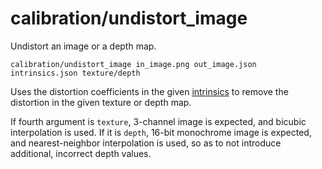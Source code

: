 # calibration/undistort\_image

Undistort an image or a depth map.

    calibration/undistort_image in_image.png out_image.json intrinsics.json texture/depth
    
Uses the distortion coefficients in the given [intrinsics](../../data/intrinsics.html) to remove the distortion in the given texture or depth map.

If fourth argument is `texture`, 3-channel image is expected, and bicubic interpolation is used. If it is `depth`, 16-bit monochrome image is expected, and nearest-neighbor interpolation is used, so as to not introduce additional, incorrect depth values.
